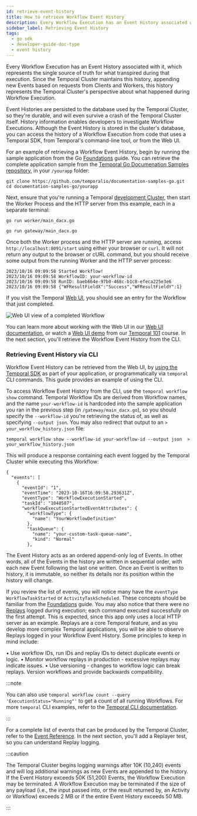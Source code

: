 ```yaml
---
id: retrieve-event-history
title: How to retrieve Workflow Event History
description: Every Workflow Execution has an Event History associated with it, which represents the single source of truth for what transpired during that execution. This section deals with retrieving Event Histories from your Temporal Cluster.
sidebar_label: Retrieving Event History
tags:
  - go sdk
  - developer-guide-doc-type
  - event history
---
```


Every Workflow Execution has an Event History associated with it, which represents the single source of truth for what transpired during that execution. Since the Temporal Cluster maintains this history, appending new Events based on requests from Clients and Workers, this history represents the Temporal Cluster's perspective about what happened during Workflow Execution.

Event Histories are persisted to the database used by the Temporal Cluster, so they're durable, and will even survive a crash of the Temporal Cluster itself. History information enables developers to investigate Workflow Executions. Although the Event History is stored in the cluster's database, you can access the history of a Workflow Execution from code that uses a Temporal SDK, from Temporal's command-line tool, or from the Web UI.

For an example of retrieving a Workflow Event History, begin by running the sample application from the Go [Foundations](https://docs.temporal.io/dev-guide/go/foundations) guide. You can retrieve the complete application sample from the [Temporal Go Documenation Samples repository](https://github.com/temporalio/documentation-samples-go/), in your `/yourapp` folder:

```shell
git clone https://github.com/temporalio/documentation-samples-go.git
cd documentation-samples-go/yourapp
```

Next, ensure that you're running a Temporal [development Cluster](https://docs.temporal.io/dev-guide/go/project-setup#choose-dev-cluster), then start the Worker Process and the HTTP server from this example, each in a separate terminal:

```shell
go run worker/main_dacx.go
```

```shell
go run gateway/main_dacx.go
```

Once both the Worker process and the HTTP server are running, access `http://localhost:8091/start` using either your browser or `curl`. It will not return any output to the browser or cURL command, but you should receive some output from the running Worker and the HTTP server process:

```output
2023/10/16 09:09:58 Started Workflow!
2023/10/16 09:09:58 WorkflowID: your-workflow-id
2023/10/16 09:09:58 RunID: baeb664e-97b0-468c-b1c8-efeca225e3e6
2023/10/16 09:09:58 {"WFResultFieldX":"Success","WFResultFieldY":1}
```

If you visit the Temporal [Web UI](http://localhost:8233/), you should see an entry for the Workflow that just completed.

![Web UI view of a completed Workflow](/img/webui-view-workflows.png)

You can learn more about working with the Web UI in our [Web UI documentation](https://docs.temporal.io/web-ui), or watch a [Web UI demo](https://www.youtube.com/watch?v=yS-XB2Wghxs) from our [Temporal 101](https://learn.temporal.io/courses/temporal_101/go) course. In the next section, you'll retrieve the Workflow Event History from the CLI.

### Retrieving Event History via CLI

Workflow Event History can be retrieved from the Web UI, by [using the Temporal SDK](https://docs.temporal.io/dev-guide/go/foundations#get-workflow-results) as part of your application, or programmatically via `temporal` CLI commands. This guide provides an example of using the CLI.

To access Workflow Event History from the CLI, use the `temporal workflow show` command. Temporal Workflow IDs are derived from Workflow names, and the name `your-workflow-id` is hardcoded into the sample application you ran in the previous step (in `/gateway/main_dacx.go`), so you should specify the `--workflow-id` you're retrieving the status of, as well as specifying `--output json`. You may also redirect that output to an `> your_workflow_history.json` file:

```shell
temporal workflow show --workflow-id your-workflow-id --output json  > your_workflow_history.json
```

This will produce a response containing each event logged by the Temporal Cluster while executing this Workflow:

```output
{
  "events": [
    {
      "eventId": "1",
      "eventTime": "2023-10-16T16:09:58.293631Z",
      "eventType": "WorkflowExecutionStarted",
      "taskId": "1048587",
      "workflowExecutionStartedEventAttributes": {
        "workflowType": {
          "name": "YourWorkflowDefinition"
        },
        "taskQueue": {
          "name": "your-custom-task-queue-name",
          "kind": "Normal"
        },
```

The Event History acts as an ordered append-only log of Events. In other words, all of the Events in the history are written in sequential order, with each new Event following the last one written. Once an Event is written to history, it is immutable, so neither its details nor its position within the history will change.

If you review the list of events, you will notice many have the `eventType` `WorkflowTaskStarted` or `ActivityTaskScheduled`. These concepts should be familiar from the [Foundations](https://docs.temporal.io/dev-guide/go/foundations) guide. You may also notice that there were no [Replays](https://docs.temporal.io/workflows#replays) logged during execution; each command executed successfully on the first attempt. This is expected, since this app only uses a local HTTP server as an example. Replays are a core Temporal feature, and as you develop more complex Temporal applications, you will be able to observe Replays logged in your Workflow Event History. Some principles to keep in mind include:

• Use workflow IDs, run IDs and replay IDs to detect duplicate events or logic.
• Monitor workflow replays in production - excessive replays may indicate issues.
• Use versioning - changes to workflow logic can break replays. Version workflows and provide backwards compatibility.

:::note

You can also use `temporal workflow count --query 'ExecutionStatus="Running"'` to get a count of all running Workflows. For more `temporal` CLI examples, refer to the [Temporal CLI documentation](https://docs.temporal.io/cli/).

:::

For a complete list of events that can be produced by the Temporal Cluster, refer to the [Event Reference](https://docs.temporal.io/references/events). In the next section, you'll add a Replayer test, so you can understand Replay logging.

:::caution

The Temporal Cluster begins logging warnings after 10K (10,240) events and will log additional warnings as new Events are appended to the history. If the Event History exceeds 50K (51,200) Events, the Workflow Execution may be terminated. A Workflow Execution may be terminated if the size of any payload (i.e., the input passed into, or the result returned by, an Activity or Workflow) exceeds 2 MB or if the entire Event History exceeds 50 MB.

:::
